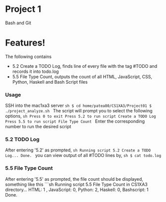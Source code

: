 # Project 1
Bash and Git
# Features!
The following contains
  - 5.2 Create a TODO Log, finds line of every file with the tag #TODO and records it into todo.log
  - 5.5 File Type Count, outputs the count of all HTML, JavaScript, CSS, Python, Haskell and Bash Script files
### Usage
SSH into the mac1xa3 server ```sh $ cd home/patea80/CS1XA3/Project01 $ ./project_analyze.sh ``` The script will 
prompt you to select the following options, ```sh Press 0 to exit Press 5.2 to run script Create a TODO Log 
Press 5.5 to run script File Type Count ``` Enter the corresponding number to run the desired script
### 5.2 TODO Log
After entering '5.2' as prompted, ```sh Running script 5.2 Create a TODO Log... Done. ``` you can view output of 
all #TODO lines by, ```sh $ cat todo.log ```
### 5.5 File Type Count
After entering '5.5' as prompted, the file count should be displayed, something like this ```sh Running script 
5.5 File Type Count in CS1XA3 directory... HTML: 1 , JavaScript: 0, Python: 2, Haskell: 0, Bashscript: 1 Done. 
```
